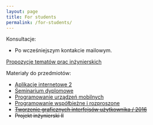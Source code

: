 ```yaml
---
layout: page
title: For students
permalink: /for-students/
---
```


<!--
&#x1F534; **Komunikaty:**
* ...
-->

Konsultacje:

* Po wcześniejszym kontakcie mailowym.
<!-- * Wtorek, godz. 15:00 - 17:00, p. 353, B1 -->

[Propozycje tematów prac inżynierskich](topics2017)

Materiały do przedmiotów:

* [Aplikacje internetowe 2](ai2)
* [Seminarium dyplomowe](si)
* [Programowanie urządzeń mobilnych](um)
* [Programowanie współbieżne i rozproszone](pwir)
* ~~[Tworzenie graficznych interfejsów użytkownika / 2016](tgui)~~
* ~~Projekt inżynierski II~~
